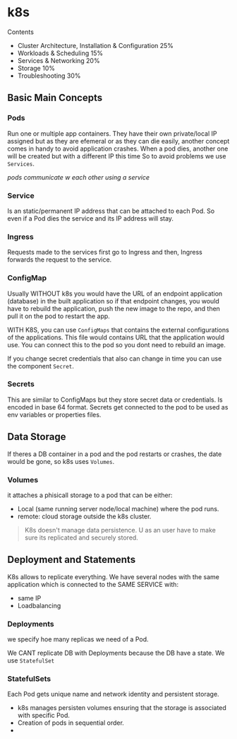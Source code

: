 # k8s
Contents

- Cluster Architecture, Installation & Configuration	    25%
- Workloads & Scheduling	                                15%
- Services & Networking	                                    20%
- Storage	                                                10%
- Troubleshooting	                                        30%

## Basic Main Concepts
### Pods 
Run one or multiple app containers.
They have their own private/local IP assigned but as they are efemeral or as they can die easily, another concept comes in  handy to avoid application crashes.
When a pod dies, another one will be created but with a different IP this time So to avoid problems we use `Services`.

*pods communicate w each other using a service*

 
### Service
Is an static/permanent IP address that can be attached to each Pod. So even if a Pod dies the service and its IP address will stay.

### Ingress
Requests made to the services first go to Ingress and then, Ingress forwards the request to the service.


### ConfigMap
Usually WITHOUT k8s you would have the URL of an endpoint application (database) in the built application so if that endpoint changes, you would have to rebuild the application, push the new image to the repo, and then pull it on the pod to restart the app.

WITH K8S, you can use `ConfigMaps` that contains the external configurations of the applications. 
This file would contains URL that the application would use. You can connect this to the pod so you dont need to rebuild an image.

If you change secret credentials that also can change in time you can use the component `Secret`.

### Secrets
This are similar to ConfigMaps but they store secret data or credentials.
Is encoded in base 64 format.
Secrets get connected to the pod to be used as env variables or properties files.
 
## Data Storage
If theres a DB container in a pod and the pod restarts or crashes, the date would be gone, so k8s uses `Volumes`.

### Volumes
it attaches a phisicall storage to a pod that can be either:
- Local (same running server node/local machine) where the pod runs.
- remote: cloud storage outside the k8s cluster.

> K8s doesn't manage data persistence. U as an user have to make sure its replicated and securely stored.

## Deployment and Statements
K8s allows to replicate everything.
We have several nodes with the same application which is connected to the SAME SERVICE with:
- same IP
- Loadbalancing

### Deployments
we specify hoe many replicas we need of a Pod.

We CANT replicate DB with Deployments because the DB have a state.
We use `StatefulSet` 

###  StatefulSets
Each Pod gets unique name and network identity and persistent storage.

- k8s manages persisten volumes ensuring that the storage is associated with specific Pod.
- Creation of pods in sequential order.
- 
